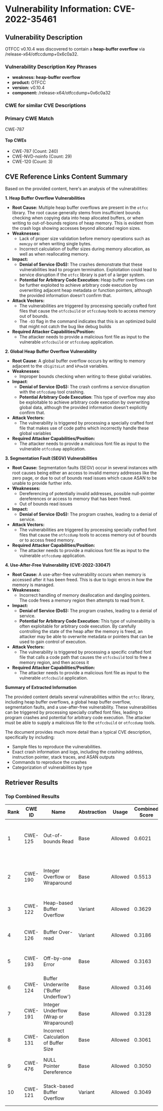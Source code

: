 # Vulnerability Information: CVE-2022-35461

## Vulnerability Description
OTFCC v0.10.4 was discovered to contain a **heap-buffer overflow** via /release-x64/otfccdump+0x6c0a32.

### Vulnerability Description Key Phrases
- **weakness:** **heap-buffer overflow**
- **product:** OTFCC
- **version:** v0.10.4
- **component:** /release-x64/otfccdump+0x6c0a32

### CWE for similar CVE Descriptions
### Primary CWE Match
CWE-787

#### Top CWEs
- CWE-787 (Count: 240)
- CWE-NVD-noinfo (Count: 29)
- CWE-120 (Count: 3)

## CVE Reference Links Content Summary
Based on the provided content, here's an analysis of the vulnerabilities:

**1. Heap Buffer Overflow Vulnerabilities**

*   **Root Cause:** Multiple heap buffer overflows are present in the `otfcc` library. The root cause generally stems from insufficient bounds checking when copying data into heap allocated buffers, or when writing to out-of-bounds regions of heap memory. This is evident from the crash logs showing accesses beyond allocated region sizes.
*   **Weaknesses:**
    *   Lack of proper size validation before memory operations such as `memcpy` or when writing single bytes.
    *   Incorrect calculation of buffer sizes during memory allocation, as well as when reallocating memory.
*   **Impact:**
    *   **Denial of Service (DoS):** The crashes demonstrate that these vulnerabilities lead to program termination. Exploitation could lead to service disruption if the `otfcc` library is part of a larger system.
    *   **Potential for Arbitrary Code Execution:** Heap buffer overflows can be further exploited to achieve arbitrary code execution by overwriting adjacent heap metadata or function pointers, although the provided information doesn't confirm that.
*   **Attack Vectors:**
    *   The vulnerabilities are triggered by processing specially crafted font files that cause the `otfccbuild` or `otfccdump` tools to access memory out of bounds.
    *   The `-O3` flag in the command indicates that this is an optimized build that might not catch the bug like debug builds
*   **Required Attacker Capabilities/Position:**
    *   The attacker needs to provide a malicious font file as input to the vulnerable `otfccbuild` or `otfccdump` application.

**2. Global Heap Buffer Overflow Vulnerability**
*   **Root Cause**: A global buffer overflow occurs by writing to memory adjacent to the `cDigitsLut` and `kPow10` variables.
*  **Weaknesses**:
    * Improper bounds checking when writing to these global variables.
*   **Impact**:
    *   **Denial of Service (DoS):**  The crash confirms a service disruption with the `otfccdump` tool crashing.
    *   **Potential Arbitrary Code Execution**: This type of overflow may also be exploitable to achieve arbitrary code execution by overwriting global data, although the provided information doesn't explicitly confirm that.
*   **Attack Vectors:**
    *   The vulnerability is triggered by processing a specially crafted font file that makes use of code paths which incorrectly handle these global variables
*   **Required Attacker Capabilities/Position:**
    *   The attacker needs to provide a malicious font file as input to the vulnerable `otfccdump` application.

**3. Segmentation Fault (SEGV) Vulnerabilities**

*   **Root Cause:** Segmentation faults (SEGV) occur in several instances with root causes being either an access to invalid memory addresses like the zero page, or due to out of bounds read issues which cause ASAN to be unable to provide further info.
*   **Weaknesses:**
    *   Dereferencing of potentially invalid addresses, possible null-pointer dereferences or access to memory that has been freed.
    *   Out of bounds read issues
*   **Impact:**
    *   **Denial of Service (DoS):** The program crashes, leading to a denial of service.
*  **Attack Vectors:**
    * The vulnerabilities are triggered by processing specially crafted font files that cause the `otfccdump` tools to access memory out of bounds or to access freed memory.
*   **Required Attacker Capabilities/Position:**
    *   The attacker needs to provide a malicious font file as input to the vulnerable `otfccdump` application.

**4. Use-After-Free Vulnerability (CVE-2022-33047)**

*   **Root Cause:** A use-after-free vulnerability occurs when memory is accessed after it has been freed. This is due to logic errors in how the memory is managed.
*   **Weaknesses:**
    *   Incorrect handling of memory deallocation and dangling pointers. The code frees a memory region then attempts to read from it.
*   **Impact:**
    *   **Denial of Service (DoS):** The program crashes, leading to a denial of service.
    *   **Potential for Arbitrary Code Execution:** This type of vulnerability is often exploitable for arbitrary code execution. By carefully controlling the state of the heap after the memory is freed, an attacker may be able to overwrite metadata or pointers that can be used to gain control of execution.
*   **Attack Vectors:**
    * The vulnerability is triggered by processing a specific crafted font file that calls a code path that causes the `otfccbuild` tool to free a memory region, and then access it
*  **Required Attacker Capabilities/Position:**
    * The attacker needs to provide a malicious font file as input to the vulnerable `otfccbuild` application.

**Summary of Extracted Information**

The provided content details several vulnerabilities within the `otfcc` library, including heap buffer overflows, a global heap buffer overflow, segmentation faults, and a use-after-free vulnerability. These vulnerabilities can be triggered by processing specially crafted font files, leading to program crashes and potential for arbitrary code execution. The attacker must be able to supply a malicious file to the `otfccbuild` or `otfccdump` tools.

The document provides much more detail than a typical CVE description, specifically by including:
   - Sample files to reproduce the vulnerabilities.
   - Exact crash information and logs, including the crashing address, instruction pointer, stack traces, and ASAN outputs
   - Commands to reproduce the crashes
   - Categorization of vulnerabilities by type

## Retriever Results

### Top Combined Results

| Rank | CWE ID | Name | Abstraction | Usage | Combined Score | Retrievers | Individual Scores |
|------|--------|------|-------------|-------|---------------|------------|-------------------|
| 1 | CWE-125 | Out-of-bounds Read | Base | Allowed | 0.6021 | dense, sparse, graph | dense: 0.525, sparse: 0.162, graph: 0.691 |
| 2 | CWE-190 | Integer Overflow or Wraparound | Base | Allowed | 0.5513 | dense, sparse, graph | dense: 0.562, sparse: 0.105, graph: 0.588 |
| 3 | CWE-122 | Heap-based Buffer Overflow | Variant | Allowed | 0.3629 | dense, sparse | dense: 0.578, sparse: 0.181 |
| 4 | CWE-126 | Buffer Over-read | Variant | Allowed | 0.3186 | dense, sparse | dense: 0.548, sparse: 0.124 |
| 5 | CWE-193 | Off-by-one Error | Base | Allowed | 0.3163 | dense, sparse | dense: 0.517, sparse: 0.101 |
| 6 | CWE-124 | Buffer Underwrite ('Buffer Underflow') | Base | Allowed | 0.3146 | dense, sparse | dense: 0.519, sparse: 0.096 |
| 7 | CWE-191 | Integer Underflow (Wrap or Wraparound) | Base | Allowed | 0.3128 | dense, sparse | dense: 0.520, sparse: 0.091 |
| 8 | CWE-131 | Incorrect Calculation of Buffer Size | Base | Allowed | 0.3061 | dense, sparse | dense: 0.508, sparse: 0.091 |
| 9 | CWE-476 | NULL Pointer Dereference | Base | Allowed | 0.3050 | dense, sparse | dense: 0.490, sparse: 0.104 |
| 10 | CWE-121 | Stack-based Buffer Overflow | Variant | Allowed | 0.3049 | dense, sparse | dense: 0.553, sparse: 0.093 |

